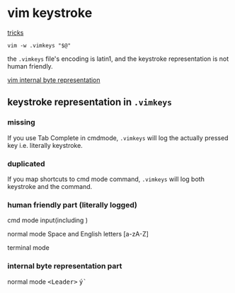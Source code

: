 # vim keystroke

[tricks](https://github.com/vim/vim/issues/6349#issuecomment-650565664)


```viml
vim -w .vimkeys "$@"
```

the `.vimkeys` file's encoding is latin1, and the keystroke representation is not human friendly.

[vim internal byte representation](https://github.com/vim/vim/blob/8ea9390b78da9e34a20e7418712921397c0c1989/runtime/doc/todo.txt#L1189-L1193)



## keystroke representation in `.vimkeys`

### missing

If you use Tab Complete in cmdmode, `.vimkeys` will log the actually pressed key i.e. literally keystroke.

### duplicated

If you map shortcuts to cmd mode command, `.vimkeys` will log both keystroke and the command.


### human friendly part (literally logged)

cmd mode input(including <Tab>)

normal mode Space and English letters [a-zA-Z]

terminal mode <Tab>



### internal byte representation part


normal mode <kbd>\<Leader></kbd>      <kbd>ý`</kbd>




